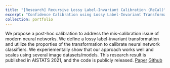 ```yaml
---
title: "[Research] Recursive Lossy Label-Invariant Calibration (ReCal)"
excerpt: "Confidence Calibration using Lossy Label-Invariant Transformation<br/><img src='/images/recal_thumbnail.png'>"
collection: portfolio
---
```


We propose a post-hoc calibration to address the mis-calibration issue of modern neural networks. We define a lossy label-invariant transformation and utilize the proporties of the transformation to calibrate neural network classifiers. We experiementally show that our approach works well and scales using several image datasets/models. This research result is published in AISTATS 2021, and the code is publicly released. [Paper](http://proceedings.mlr.press/v130/jang21a.html) [Github](https://github.com/sooyongj/ReCal) 
